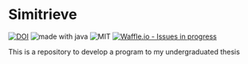 # Simitrieve
[![DOI](https://zenodo.org/badge/DOI/10.5281/zenodo.1492898.svg)](https://doi.org/10.5281/zenodo.1492898)
<img src="https://img.shields.io/badge/made%20with-java-orange.svg" alt="made with java">
<img src="https://img.shields.io/github/license/mashape/apistatus.svg" alt="MIT">
[![Waffle.io - Issues in progress](https://badge.waffle.io/costabatista/simitrieve.png?label=in%20progress&title=In%20Progress)](http://waffle.io/costabatista/simitrieve)

This is a repository to develop a program to my undergraduated thesis 
